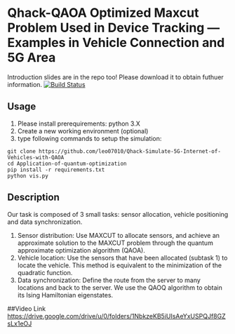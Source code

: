 # Qhack-QAOA Optimized Maxcut Problem Used in Device Tracking — Examples in Vehicle Connection and 5G Area
Introduction slides are in the repo too! Please download it to obtain futhuer information.
[![Build Status](https://i.ibb.co/sCpw28h/Screen-Shot-2020-09-10-at-1-38-50-AM.png)](https://i.ibb.co/sCpw28h/Screen-Shot-2020-09-10-at-1-38-50-AM.png)
## Usage
1. Please install prerequirements: python 3.X
2. Create a new working environment (optional)
3. type following commands to setup the simulation:
```
git clone https://github.com/leo07010/Qhack-Simulate-5G-Internet-of-Vehicles-with-QAOA
cd Application-of-quantum-optimization
pip install -r requirements.txt
python vis.py
```
## Description
Our task is composed of 3 small tasks: sensor allocation, vehicle positioning and data synchronization.

1.	Sensor distribution: Use MAXCUT to allocate sensors, and achieve an approximate solution to the MAXCUT problem through the quantum approximate optimization algorithm (QAOA).
2.	Vehicle location: Use the sensors that have been allocated (subtask 1) to locate the vehicle. This method is equivalent to the minimization of the quadratic function.
3.	Data synchronization: Define the route from the server to many locations and back to the server. We use the QAOQ algorithm to obtain its Ising Hamiltonian eigenstates.

##Video Link
https://drive.google.com/drive/u/0/folders/1NbkzeKB5iUIsAeYxUSPQJf8GZsLx1eOJ
